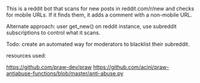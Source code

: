 This is a reddit bot that scans for new posts in reddit.com/r/new and checks for mobile URLs. If it finds them, it adds a comment with a non-mobile URL.

Alternate approach: user get_new() on reddit instance, use subreddit subscriptions to control what it scans.

Todo: create an automated way for moderators to blacklist their subreddit.

resources used: 

https://github.com/praw-dev/praw
https://github.com/acini/praw-antiabuse-functions/blob/master/anti-abuse.py
